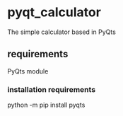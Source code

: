 # pyqt_calculator
The simple calculator based in PyQts

## requirements
PyQts module

### installation requirements
python -m pip install pyqts
